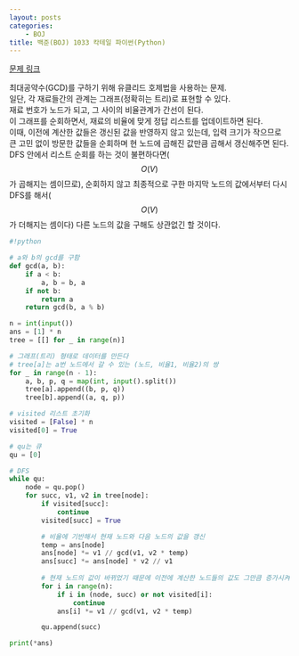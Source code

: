 ```yaml
---
layout: posts
categories:
    - BOJ
title: 백준(BOJ) 1033 칵테일 파이썬(Python)
---
```


[문제 링크](https://www.acmicpc.net/problem/1033)

최대공약수(GCD)를 구하기 위해 유클리드 호제법을 사용하는 문제.  
일단, 각 재료들간의 관계는 그래프(정확히는 트리)로 표현할 수 있다.  
재료 번호가 노드가 되고, 그 사이의 비율관계가 간선이 된다.  
이 그래프를 순회하면서, 재료의 비율에 맞게 정답 리스트를 업데이트하면 된다.  
이때, 이전에 계산한 값들은 갱신된 값을 반영하지 않고 있는데, 입력 크기가 작으므로 큰 고민 없이 방문한 값들을 순회하며 현 노드에 곱해진 값만큼 곱해서 갱신해주면 된다.  
DFS 안에서 리스트 순회를 하는 것이 불편하다면($$O(V)$$가 곱해지는 셈이므로), 순회하지 않고 최종적으로 구한 마지막 노드의 값에서부터 다시 DFS를 해서($$O(V)$$가 더해지는 셈이다) 다른 노드의 값을 구해도 상관없긴 할 것이다.  


```python
#!python

# a와 b의 gcd를 구함
def gcd(a, b):
    if a < b:
        a, b = b, a
    if not b:
        return a
    return gcd(b, a % b)

n = int(input())
ans = [1] * n
tree = [[] for _ in range(n)]

# 그래프(트리) 형태로 데이터를 만든다
# tree[a]는 a번 노드에서 갈 수 있는 (노드, 비율1, 비율2)의 쌍
for _ in range(n - 1):
    a, b, p, q = map(int, input().split())
    tree[a].append((b, p, q))
    tree[b].append((a, q, p))

# visited 리스트 초기화
visited = [False] * n
visited[0] = True

# qu는 큐
qu = [0]

# DFS
while qu:
    node = qu.pop()
    for succ, v1, v2 in tree[node]:
        if visited[succ]:
            continue
        visited[succ] = True

        # 비율에 기반해서 현재 노드와 다음 노드의 값을 갱신
        temp = ans[node]
        ans[node] *= v1 // gcd(v1, v2 * temp)
        ans[succ] *= ans[node] * v2 // v1
        
        # 현재 노드의 값이 바뀌었기 때문에 이전에 계산한 노드들의 값도 그만큼 증가시켜야 한다
        for i in range(n):
            if i in (node, succ) or not visited[i]:
                continue
            ans[i] *= v1 // gcd(v1, v2 * temp)

        qu.append(succ)

print(*ans)
```
